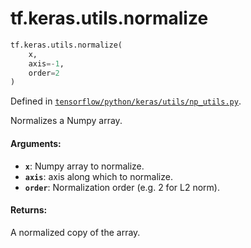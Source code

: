 <div itemscope itemtype="http://developers.google.com/ReferenceObject">
<meta itemprop="name" content="tf.keras.utils.normalize" />
<meta itemprop="path" content="Stable" />
</div>

# tf.keras.utils.normalize

``` python
tf.keras.utils.normalize(
    x,
    axis=-1,
    order=2
)
```



Defined in [`tensorflow/python/keras/utils/np_utils.py`](https://www.tensorflow.org/code/tensorflow/python/keras/utils/np_utils.py).

Normalizes a Numpy array.

#### Arguments:

* <b>`x`</b>: Numpy array to normalize.
* <b>`axis`</b>: axis along which to normalize.
* <b>`order`</b>: Normalization order (e.g. 2 for L2 norm).


#### Returns:

A normalized copy of the array.
